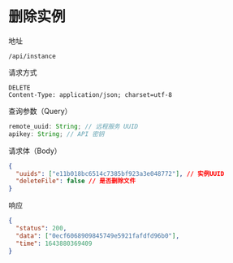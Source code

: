 # 删除实例

地址

```
/api/instance
```

请求方式

```
DELETE
Content-Type: application/json; charset=utf-8
```

查询参数（Query）

```js
remote_uuid: String; // 远程服务 UUID
apikey: String; // API 密钥
```

请求体（Body）

```json
{
  "uuids": ["e11b018bc6514c7385bf923a3e048772"], // 实例UUID
  "deleteFile": false // 是否删除文件
}
```

响应

```json
{
  "status": 200,
  "data": ["0ecf6068909845749e5921fafdfd96b0"],
  "time": 1643880369409
}
```
